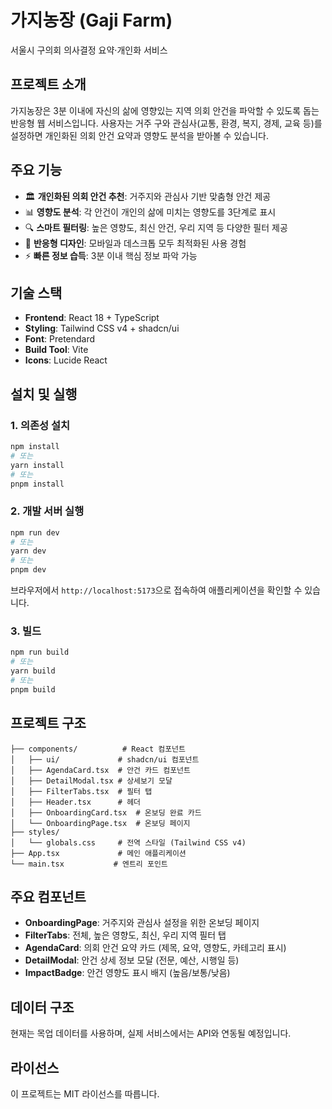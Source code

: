 # 가지농장 (Gaji Farm)

서울시 구의회 의사결정 요약·개인화 서비스

## 프로젝트 소개

가지농장은 3분 이내에 자신의 삶에 영향있는 지역 의회 안건을 파악할 수 있도록 돕는 반응형 웹 서비스입니다. 사용자는 거주 구와 관심사(교통, 환경, 복지, 경제, 교육 등)를 설정하면 개인화된 의회 안건 요약과 영향도 분석을 받아볼 수 있습니다.

## 주요 기능

- 🏛️ **개인화된 의회 안건 추천**: 거주지와 관심사 기반 맞춤형 안건 제공
- 📊 **영향도 분석**: 각 안건이 개인의 삶에 미치는 영향도를 3단계로 표시
- 🔍 **스마트 필터링**: 높은 영향도, 최신 안건, 우리 지역 등 다양한 필터 제공
- 📱 **반응형 디자인**: 모바일과 데스크톱 모두 최적화된 사용 경험
- ⚡ **빠른 정보 습득**: 3분 이내 핵심 정보 파악 가능

## 기술 스택

- **Frontend**: React 18 + TypeScript
- **Styling**: Tailwind CSS v4 + shadcn/ui
- **Font**: Pretendard
- **Build Tool**: Vite
- **Icons**: Lucide React

## 설치 및 실행

### 1. 의존성 설치
```bash
npm install
# 또는
yarn install
# 또는
pnpm install
```

### 2. 개발 서버 실행
```bash
npm run dev
# 또는
yarn dev
# 또는
pnpm dev
```

브라우저에서 `http://localhost:5173`으로 접속하여 애플리케이션을 확인할 수 있습니다.

### 3. 빌드
```bash
npm run build
# 또는
yarn build
# 또는
pnpm build
```

## 프로젝트 구조

```
├── components/          # React 컴포넌트
│   ├── ui/             # shadcn/ui 컴포넌트
│   ├── AgendaCard.tsx  # 안건 카드 컴포넌트
│   ├── DetailModal.tsx # 상세보기 모달
│   ├── FilterTabs.tsx  # 필터 탭
│   ├── Header.tsx      # 헤더
│   ├── OnboardingCard.tsx  # 온보딩 완료 카드
│   └── OnboardingPage.tsx  # 온보딩 페이지
├── styles/
│   └── globals.css     # 전역 스타일 (Tailwind CSS v4)
├── App.tsx             # 메인 애플리케이션
└── main.tsx           # 엔트리 포인트
```

## 주요 컴포넌트

- **OnboardingPage**: 거주지와 관심사 설정을 위한 온보딩 페이지
- **FilterTabs**: 전체, 높은 영향도, 최신, 우리 지역 필터 탭
- **AgendaCard**: 의회 안건 요약 카드 (제목, 요약, 영향도, 카테고리 표시)
- **DetailModal**: 안건 상세 정보 모달 (전문, 예산, 시행일 등)
- **ImpactBadge**: 안건 영향도 표시 배지 (높음/보통/낮음)

## 데이터 구조

현재는 목업 데이터를 사용하며, 실제 서비스에서는 API와 연동될 예정입니다.

## 라이선스

이 프로젝트는 MIT 라이선스를 따릅니다.